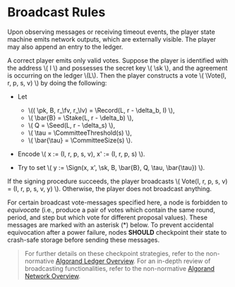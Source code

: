 $$
\newcommand \pk {\mathrm{pk}}
\newcommand \sk {\mathrm{sk}}
\newcommand \Vote {\mathrm{Vote}}
\newcommand \fv {\text{first}}
\newcommand \Record {\mathrm{Record}}
\newcommand \lv {\text{last}}
\newcommand \Stake {\mathrm{Stake}}
\newcommand \Seed {\mathrm{Seed}}
\newcommand \CommitteeThreshold {\mathrm{CommitteeThreshold}}
\newcommand \CommitteeSize {\mathrm{CommitteeSize}}
\newcommand \Sign {\mathrm{Sign}}
$$

# Broadcast Rules

Upon observing messages or receiving timeout events, the player state
machine emits network outputs, which are externally visible. The
player may also append an entry to the ledger.

A correct player emits only valid votes. Suppose the player is
identified with the address \\( I \\) and possesses the secret key \\( \sk \\),
and the agreement is occurring on the ledger \\(L\\). Then the player
constructs a vote \\( \Vote(I, r, p, s, v) \\) by doing the following:

- Let
  - \\(( \pk, B, r_\fv, r_\lv) = \Record(L, r - \delta_b, I) \\),
  - \\( \bar{B} = \Stake(L, r - \delta_b) \\),
  - \\( Q = \Seed(L, r - \delta_s) \\),
  - \\( \tau = \CommitteeThreshold(s) \\),
  - \\( \bar{\tau} = \CommitteeSize(s) \\).

- Encode \\( x := (I, r, p, s, v), x' := (I, r, p, s) \\).

- Try to set \\( y := \Sign(x, x', \sk, B, \bar{B}, Q, \tau, \bar{\tau}) \\).

If the signing procedure succeeds, the player broadcasts
\\( Vote(I, r, p, s, v) = (I, r, p, s, v, y) \\). Otherwise, the player
does not broadcast anything.

For certain broadcast vote-messages specified here, a node is
forbidden to _equivocate_ (i.e., produce a pair of votes which contain
the same round, period, and step but which vote for different proposal
values). These messages are marked with an asterisk (*) below. To
prevent accidental equivocation after a power failure, nodes **SHOULD**
checkpoint their state to crash-safe storage before sending these
messages.

> For further details on these checkpoint strategies, refer to the non-normative
> [Algorand Ledger Overview](../md/ledger-overview.md). For an in-depth review of
> broadcasting functionalities, refer to the non-normative [Algorand Network Overview](../md/network-overview.md).